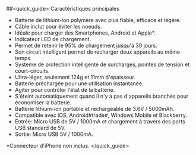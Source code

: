 ##<quick_guide> Caractéristiques principales
- Batterie de lithium-ion polymère avec plus fiable, efficace et légère.
- Câble inclut pour éviter les noeuds.
- Idéale pour charger des Smartphones, Android et Apple*.
- Indicateur LED de chargement.
- Permet de retenir le 95% de chargement jusqu'à 30 jours.
- Son circuit intelligent permet de recharger deux appareils au même temps.
- Système de protection intelligente de surcharges, pointes de tension et court-circuits.
-  Ultra-léger, seulement 124g et 11mm d'épaisseur.
-  Batterie préchargée pour une utilisation instantanée.
-  Agiter pour contrôler l'état de la batterie.
-  S'éteint automatiquement quand il n'y a pas d'appareils branchés pour économiser la batterie.
-  Batterie lithium-ion portable et rechargeable de 3.6V / 5000mAh.
-  Compatible avec iOS, Android#trade#, Windows Mobile et Blackberry.
- Entrée: Micro USB de 5V / 1000mA et chargement à travers des ports USB standard de 5V.
- Sortie: Micro USB 5V / 1000mA.


*Connecteur d'iPhone non inclus.
</quick_guide>
